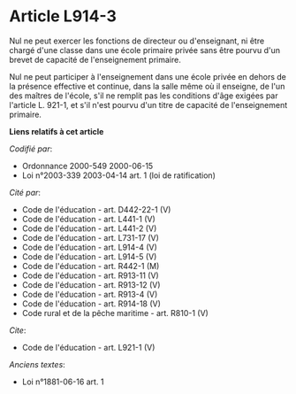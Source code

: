 # Article L914-3

Nul ne peut exercer les fonctions de directeur ou d'enseignant, ni être chargé d'une classe dans une école primaire privée
sans être pourvu d'un brevet de capacité de l'enseignement primaire. 

Nul ne peut participer à l'enseignement dans une école privée en dehors de la présence effective et continue, dans la salle
même où il enseigne, de l'un des maîtres de l'école, s'il ne remplit pas les conditions d'âge exigées par l'article L. 921-1,
et s'il n'est pourvu d'un titre de capacité de l'enseignement primaire.

**Liens relatifs à cet article**

_Codifié par_:

  - Ordonnance 2000-549 2000-06-15
  - Loi n°2003-339 2003-04-14 art. 1 (loi de ratification)

_Cité par_:

  - Code de l'éducation - art. D442-22-1 (V)
  - Code de l'éducation - art. L441-1 (V)
  - Code de l'éducation - art. L441-2 (V)
  - Code de l'éducation - art. L731-17 (V)
  - Code de l'éducation - art. L914-4 (V)
  - Code de l'éducation - art. L914-5 (V)
  - Code de l'éducation - art. R442-1 (M)
  - Code de l'éducation - art. R913-11 (V)
  - Code de l'éducation - art. R913-12 (V)
  - Code de l'éducation - art. R913-4 (V)
  - Code de l'éducation - art. R914-18 (V)
  - Code rural et de la pêche maritime - art. R810-1 (V)

_Cite_:

  - Code de l'éducation - art. L921-1 (V)

_Anciens textes_:

  - Loi n°1881-06-16 art. 1
